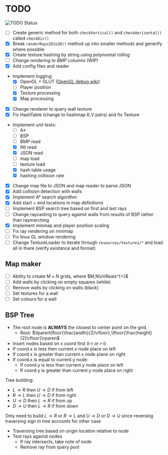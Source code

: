 # TODO

![TODO Status](https://img.shields.io/badge/TODO-outstanding-yellow?style=for-the-badge&logo=markdown)

* [ ] Create generic method for both `checkVertical()` and `checkHorizontal()` called `checkDir()`
* [x] Break `renderRays2Dto3D()` method up into smaller methods and generify where possible
* [x] Create texture hashing by string using polynomial rolling
* [ ] *Change rendering to BMP columns* (WIP)
* [x] Add config files and reader
* Implement logging:
  * [x] OpenGL + GLUT ([OpenGL debug wiki](https://www.khronos.org/opengl/wiki/Debug_Output))
  * [ ] Player position
  * [x] Texture processing
  * [x] Map processing
* [x] Change renderer to query wall texture
* [x] Fix HashTable (change to hashmap K,V pairs) and fix Texture
* Implement unit tests:
  * [ ] A*
  * [ ] BSP
  * [ ] BMP read
  * [x] INI read
  * [x] JSON read
  * [ ] map load
  * [ ] texture load
  * [x] hash table usage
  * [x] hashing collision rate
* [x] Change map file to JSON and map reader to parse JSON
* [x] Add collision detection with walls
* [x] Implement A* search algorithm
* [x] Add start + end locations in map definitions
* [ ] Implement BSP search tree based on first and last rays
* [ ] Change raycasting to query against walls from results of BSP rather than raymarching
* [x] Implement minmap and player position scaling
* [ ] Fix ray rendering on minimap
* [ ] Fix linux GL window rendering
* [ ] Change TextureLoader to iterate through `resources/textures/*` and load all in there (verify existance and format)

## Map maker

* [ ] Ability to create $M\times N$ grids, where $M,N\in\Reals^{+}$
* [ ] Add walls by clicking on empty squares (white)
* [ ] Remove walls by clicking on walls (black)
* [ ] Set textures for a wall
* [ ] Set colours for a wall

## BSP Tree

* The root node is **ALWAYS** the closest to center point on the grid.
  * Root: $\lparen\lfloor{\frac{width}{2}\rfloor},\lfloor{\frac{height}{2}\rfloor}\rparen$
* Insert nodes based on x coord first (l-r or r-l)
* If coord.x is less then current.x node place on left
* If coord.x is greater than current.x node plane on right
* If coord.x is equal to current.y node:
  * If coord.y is less than current.y node place on left
  * If coord.y is greater than current.y node place on right

Tree building:

* $L\to R$ then $U\to D$ if from left
* $R\to L$ then $U\to D$ if from right
* $U\to D$ then $L\to R$ if from up
* $D\to U$ then $L\to R$ if from down

Only need to build $L\to R$ or $R\to L$ and $U\to D$ or $D\to U$ since reversing traversing sign in tree accounts for other case

* Traversing tree based on origin location relative to node
* Test rays against nodes
  * If ray intersects, take note of node
  * Remove ray from query pool
